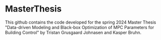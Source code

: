 # MasterThesis
This github contains the code developed for the spring 2024 Master Thesis "Data-driven Modeling and Black-box Optimization of MPC Parameters for Building Control" by Tristan Grusgaard Johnasen and Kasper Bruhn.
